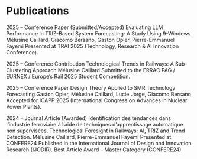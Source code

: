 # Publications

2025 – Conference Paper (Submitted/Accepted)
Evaluating LLM Performance in TRIZ-Based System Forecasting: A Study Using 9-Windows
Mélusine Caillard, Giacomo Bersano, Gaston Opler, Pierre-Emmanuel Fayemi
Presented at TRAI 2025 (Technology, Research & AI Innovation Conference).

2025 – Conference Contribution
Technological Trends in Railways: A Sub-Clustering Approach
Mélusine Caillard
Submitted to the ERRAC PAG / EURNEX / Europe’s Rail 2025 Student Competition.

2025 – Conference Paper
Design Theory Applied to SMR Technology Forecasting
Gaston Opler, Mélusine Caillard, Lucie Jorge, Giacomo Bersano
Accepted for ICAPP 2025 (International Congress on Advances in Nuclear Power Plants).

2024 – Journal Article (Awarded)
Identification des tendances dans l’industrie ferroviaire à l’aide de techniques d’apprentissage automatique non supervisées. Technological Foresight in Railways: AI, TRIZ and Trend Detection.
Mélusine Caillard, Pierre-Emmanuel Fayemi
Presented at CONFERE24
Published in the International Journal of Design and Innovation Research (IJODIR).
Best Article Award – Master Category (CONFERE24)
